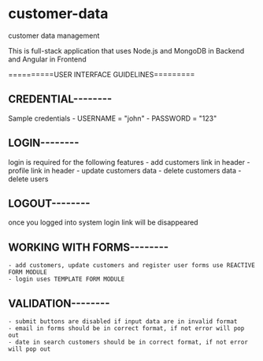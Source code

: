 # customer-data
customer data management


This is full-stack application that uses Node.js and MongoDB in Backend and Angular in Frontend


==========USER INTERFACE GUIDELINES=========


## CREDENTIAL--------
Sample credentials
    - USERNAME = "john"
    - PASSWORD = "123"

## LOGIN--------
login is required for the following features
    - add customers link in header
    - profile link in header
    - update customers data
    - delete customers data
    - delete users

## LOGOUT--------
once you logged into system login link will be disappeared

## WORKING WITH FORMS--------
    - add customers, update customers and register user forms use REACTIVE FORM MODULE
    - login uses TEMPLATE FORM MODULE

## VALIDATION--------
    - submit buttons are disabled if input data are in invalid format
    - email in forms should be in correct format, if not error will pop out
    - date in search customers should be in correct format, if not error will pop out

